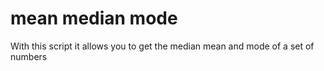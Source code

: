 # mean median mode
With this script it allows you to get the median mean and mode of a set of numbers

